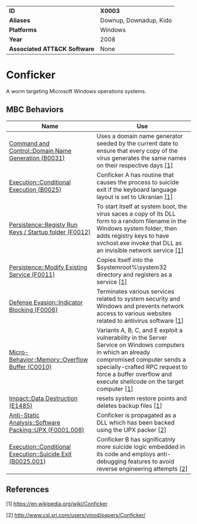 |||
|---|---|
|**ID**|**X0003**|
|**Aliases**|Downup, Downadup, Kido|
|**Platforms**|Windows|
|**Year**|2008|
|**Associated ATT&CK Software**|None|


Conficker
=========
A worm targeting Microsoft Windows operations systems. 

MBC Behaviors
---------
|Name|Use|
|---|---|
|[Command and Control::Domain Name Generation (B0031)](../command-and-control/domain-name-generation.md)|Uses a domain name generator seeded by the current date to ensure that every copy of the virus generates the same names on their respective days [[1]](#1)|
|[Execution::Conditional Execution (B0025)](../execution/conditional-execution.md)|Conficker A has routine that causes the process to suicide exit if the keyboard language layout is set to Ukranian  [[1]](#1)|
|[Persistence::Registy Run Keys / Startup folder (F0012)](../persistence/registry-run-keys-startup-folder.md)|To start itself at system boot, the virus saces a copy of its DLL form to a random filename in the Windows system folder, then adds registry keys to have svchost.exe invoke that DLL as an invisible network service  [[1]](#1)|
|[Persistence::Modify Existing Service (F0011)](../persistence/modify-existing-service.md)|Copies itself into the $systemroot%\system32 directory and registers as a service  [[1]](#1)|
|[Defense Evasion::Indicator Blocking (F0006)](../defense-evasion/indicator-blocking.md)|Terminates various services related to system security and Windows and prevents network access to various websites related to antivirus software  [[1]](#1)|
|[Micro-Behavior::Memory::Overflow Buffer (C0010)](../micro-behaviors/memory/overflow-buffer.md)|Variants A, B, C, and E exploit a vulnerability in the Server Service on Windows computers in which an already compromised computer sends a specially-crafted RPC request to force a buffer overflow and execute shellcode on the target computer  [[1]](#1)|
|[Impact::Data Destruction (E1485)](../impact/data-destruction.md)|resets system restore points and deletes backup files [[1]](#1)|
|[Anti-Static Analysis::Software Packing::UPX (F0001.008)](../anti-static-analysis/software-packing.md)|Conficker is propagated as a DLL which has been backed using the UPX packer [[2]](#2)|
|[Execution::Conditional Execution::Suicide Exit (B0025.001)](../execution/conditional-execution.md)|Conficker B has significatnly more suicide logic embedded in its code and employs anti-debugging features to avoid reverse engineering attempts [[2]](#2)|

References
----------
<a name="1">[1]</a> https://en.wikipedia.org/wiki/Conficker

<a name="2">[2]</a> http://www.csl.sri.com/users/vinod/papers/Conficker/
